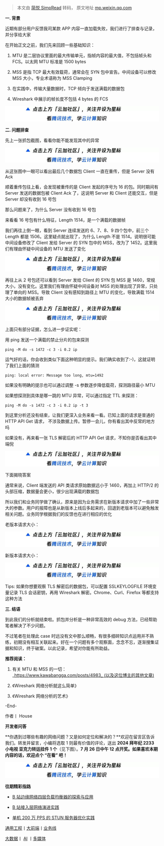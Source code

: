 > 本文由 [简悦 SimpRead](http://ksria.com/simpread/) 转码， 原文地址 [mp.weixin.qq.com](https://mp.weixin.qq.com/s/11BkPO2FN6EJoQMtiOprtQ)

**一. 背景**

近期有部分用户反馈我司某款 APP 内容一直加载失败，我们进行了排查与记录，并分享给大家

在开始正文之前，我们先来回顾一些基础知识：

1.  MTU 是二层协议里面的最大传输单元，指帧内容的最大值，不包括帧头和 FCS。以太网 MTU 标准是 1500 bytes
    
2.  MSS 是指 TCP 最大有效载荷，通常会在 SYN 包中宣告。中间设备可以修改 MSS 大小，专业术语称为 MSS Clamping
    
3.  在实践中，传输大量数据时，TCP 倾向于发送满载的数据包
    
4.  Wireshark 中展示的帧长度不包括 4 bytes 的 FCS
    

![](https://raw.githubusercontent.com/bloatfan/PicGo/master/640)

**二. 问题排查**

先上一张抓包截图，看看你能不能发现其中的异常

![](https://raw.githubusercontent.com/bloatfan/PicGo/master/640)

从这张图中一眼可以看出最后几个数据包 Client 一直在重传，但是 Server 没有 Ack

顺着重传包往上看，会发现被重传的是 Client 发起的序号为 16 的包。同时期间有 Server 发送的数据包被 Client Ack 了，这说明 Server 和 Client 还能交互，但是 Server 却没有收到 16 号包

那么问题来了，为什么 Server 没有收到 16 号包

来看看 16 号包有什么特征，Length 1514，是一个满载的数据帧

我们再往上倒一眼，看到 Server 连续发送的 6、7、8、9 四个包中，前三个 Length 都是 1506。这里疑点就出现了，为什么 Length 不是 1514。说明很可能中间设备修改了 Client 发给 Server 的 SYN 包中的 MSS，改为了 1452。这里我们有理由怀疑中间设备的 MTU 发送了变化

![](https://raw.githubusercontent.com/bloatfan/PicGo/master/640)

再往上从 2 号包还可以看到 Server 发给 Client 的 SYN 包 MSS 是 1460，常规大小，没有变化。这里我们有理由怀疑中间设备对 MSS 的处理出现了异常，只处理了单向的 MSS。导致 Client 没有感知到路径上 MTU 的变化，导致满载 1514 大小的数据帧被丢弃

![](https://raw.githubusercontent.com/bloatfan/PicGo/master/640)

上面只有部分证据，怎么进一步证实呢：

用 ping 发送一个满载的禁止分片的包来探测

```
ping -M do -s 1472 -c 3 -i 0.2 ip

```

运气好的话，你会收到类似下面这种明显的提示。我们确实收到了:-)，这就证明了我们上面的猜测

```
ping: local error: Message too long, mtu=1492

```

如果没有明确的提示也可以通过调整 -s 参数逐步降低载荷，探测路径最小 MTU

如果想探测到具体是哪一跳的 MTU 异常，可以通过指定 TTL 来探测：

```
ping -M do -s 1472 -c 3 -i 0.2 ip -t 3

```

到这里分析还没有结束，让我们更深入业务来看一看。已知上面的请求是普通的 HTTP API Get 请求， 不涉及数据上传。暂停一会儿，你有看出其中反常的地方吗

如果没有，再来看一张 TLS 解密后的 HTTP API Get 请求，不知你是否看出其中端倪

![](https://raw.githubusercontent.com/bloatfan/PicGo/master/640)

下面揭晓答案

通常来说，Client 端发送的 API 类请求原始数据远小于 1460，再加上 HTTP/2 的头部压缩，数据量会更小，很少出现满载的数据包

所以我们和业务同学做了确认，原来是因为业务需求在新版本请求中加了一些非常大的参数。用户的报障也是从新版本上线后多起来的，回退到老版本可以避免触发相关问题。业务同学根据我们的反馈也在进行相应的优化

老版本请求大小：

![](https://raw.githubusercontent.com/bloatfan/PicGo/master/640)

新版本请求大小：

![](https://raw.githubusercontent.com/bloatfan/PicGo/master/640)

Tips: 如果你想要观察 TLS 解密后的数据包，可以配置 SSLKEYLOGFILE 环境变量记录 TLS 会话密钥，再用 Wireshark 解密。Chrome、Curl、Firefox 等都支持这种方法

**三. 结语**

到此我们的分析就结束啦。抓包并分析是一种非常高效的 debug 方法，已经帮助笔者解决了不少问题。

不过笔者在处理此 case 时远没有文中那么顺畅，有很多细碎知识点运用并不熟练，初期没有相互关联起来。好在一个问题有多个观察面，念念不忘，逐渐搜集证据和知识，终于破案。以此记录，希望对你能有所助益。

**推荐阅读：**

1.  有关 MTU 和 MSS 的一切：_https://www.kawabangga.com/posts/4983_ (以及这位博主的其他文章)
    
2.  《Wireshark 网络分析就这么简单》
    
3.  《Wireshark 网络分析的艺术》
    

-End-

作者丨 House

**开发者问答**

**你遇到过哪些有趣的网络问题？又是如何定位和解决的？**欢迎在留言区告诉我们。转发并留言，小编将选取 1 则最有价值的评论，送出 **2024 拜年纪 2233 小电视 亚克力转运挂件 1 个**（见下图）。**7 月 26 日中午 12 点开奖。如果喜欢本期内容的话，欢迎点个 “在看” 吧！**

![](https://raw.githubusercontent.com/bloatfan/PicGo/master/640)

**往期精彩指路**

*   [B 站边缘网络四层负载均衡器的探索与应用](http://mp.weixin.qq.com/s?__biz=Mzg3Njc0NTgwMg==&mid=2247497763&idx=1&sn=3f8196457d5893c52b96256eed47d424&chksm=cf2f3d06f858b4105c33f5af5f4d0580ba94b212dc72716c9b218aea3b75c85988d35ce79d2b&scene=21#wechat_redirect)
    
*   [B 站接入层网络演进实践](http://mp.weixin.qq.com/s?__biz=Mzg3Njc0NTgwMg==&mid=2247487939&idx=1&sn=bcf362e7d5d6969dc02fb124cb8e37d3&chksm=cf2cd4e6f85b5df063b3942e19c9372090ca170d718a51a63c9a550a1b6aef046ff1751f413f&scene=21#wechat_redirect)
    
*   [单机 200 万 PPS 的 STUN 服务器优化实践](http://mp.weixin.qq.com/s?__biz=Mzg3Njc0NTgwMg==&mid=2247491560&idx=2&sn=c08794744e41dadbeb767cc89b5d8a95&chksm=cf2cdacdf85b53dbd34900ead96384013c0f2f4e57adfab24f204dfbbe8583cad10e2cc90a0d&scene=21#wechat_redirect)
    

[通用工程](https://mp.weixin.qq.com/mp/appmsgalbum?__biz=Mzg3Njc0NTgwMg==&action=getalbum&album_id=3289447926347317252#wechat_redirect)丨[大前端](https://mp.weixin.qq.com/mp/appmsgalbum?__biz=Mzg3Njc0NTgwMg==&action=getalbum&album_id=2390333109742534656#wechat_redirect)丨[业务线](https://mp.weixin.qq.com/mp/appmsgalbum?__biz=Mzg3Njc0NTgwMg==&action=getalbum&album_id=3297757408550699008#wechat_redirect)

[大数据](https://mp.weixin.qq.com/mp/appmsgalbum?__biz=Mzg3Njc0NTgwMg==&action=getalbum&album_id=2329861166598127619#wechat_redirect)丨 [AI](https://mp.weixin.qq.com/mp/appmsgalbum?__biz=Mzg3Njc0NTgwMg==&action=getalbum&album_id=2782124818895699969#wechat_redirect) 丨[多媒体](https://mp.weixin.qq.com/mp/appmsgalbum?__biz=Mzg3Njc0NTgwMg==&action=getalbum&album_id=2532608330440081409#wechat_redirect)